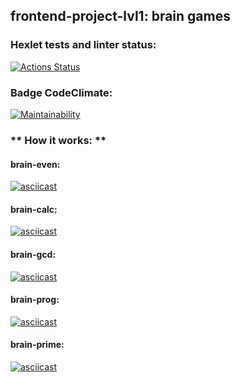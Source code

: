 ## frontend-project-lvl1: brain games

### Hexlet tests and linter status:
[![Actions Status](https://github.com/XannyH/frontend-project-44/workflows/hexlet-check/badge.svg)](https://github.com/XannyH/frontend-project-44/actions)

### Badge CodeClimate:
[![Maintainability](https://api.codeclimate.com/v1/badges/3cc8d14b442306152eb9/maintainability)](https://codeclimate.com/github/XannyH/frontend-project-44/maintainability)

### ** How it works: **
#### brain-even:

[![asciicast](https://asciinema.org/a/eg0zngd1A82uPPpJbh8tFlMRl.svg)](https://asciinema.org/a/eg0zngd1A82uPPpJbh8tFlMRl)

#### brain-calc:

[![asciicast](https://asciinema.org/a/IqXs1jAn6pctqrdKr7uKBcquB.svg)](https://asciinema.org/a/IqXs1jAn6pctqrdKr7uKBcquB)

#### brain-gcd:

[![asciicast](https://asciinema.org/a/vapkbUTxDftTnrZ8UsnAbd5Dp.svg)](https://asciinema.org/a/vapkbUTxDftTnrZ8UsnAbd5Dp)

#### brain-prog:

[![asciicast](https://asciinema.org/a/XlLdzkKcFxLl3IRYVecFPgdnN.svg)](https://asciinema.org/a/XlLdzkKcFxLl3IRYVecFPgdnN)

#### brain-prime:

[![asciicast](https://asciinema.org/a/xnylR2FPoKwboij3hZHCgPe7A.svg)](https://asciinema.org/a/xnylR2FPoKwboij3hZHCgPe7A)
